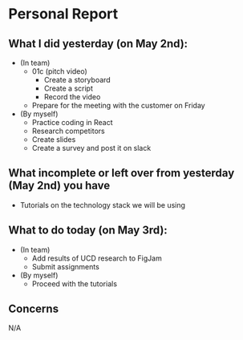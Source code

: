 # Personal Report
## What I did yesterday (on May 2nd):
- (In team)
    - 01c (pitch video)
        - Create a storyboard
        - Create a script
        - Record the video
    - Prepare for the meeting with the customer on Friday
- (By myself)
    - Practice coding in React
    - Research competitors
    - Create slides
    - Create a survey and post it on slack

## What incomplete or left over from yesterday (May 2nd) you have
- Tutorials on the technology stack we will be using

## What to do today (on May 3rd):
- (In team)
    - Add results of UCD research to FigJam
    - Submit assignments
- (By myself)
    - Proceed with the tutorials

## Concerns
N/A